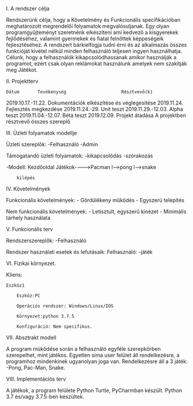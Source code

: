 I. A rendszer célja

Rendszerünk célja, hogy a Követelmény és Funkcionális specifikációban meghatározott megrendelői folyamatok megvalósuljanak.
Egy olyan programgyűjteményt szeretnénk elkészíteni ami kedvező a kisgyerekek fejlődéséhez, valamint gyermekek és fiatal felnőttek képpeségeik fejlesztéséhez.
A rendszert bárkielfogja tudni érni és az alkalmazás összes funkcióját kivétel nélkül minden felhasználó teljesen ingyen használhatja. Célunk, hogy
a felhasználók kikapcsolódhassanak amikor használják a programot, ezért csak olyan reklámokat használunk amelyek nem szakítják meg
Játékot.

II. Projektterv

	Dátum		Tevékenység						Résztvevő(k)
	
2019.10.17.-11.22.	Dokumentációk elkészítése és véglegesítése
2019.11.24.		Fejlesztés megkezdése
2019.11.24.-29.		Unit teszt
2019.11.29.-12.03.	Alpha teszt
2019.11.04.-12.07.	Béta teszt
2019.12.09.		Projekt átadása						A projektben résztvevő összes szereplő

III. Üzleti folyamatok modellje

Üzleti szereplõk:
	-Felhasználó
	-Admin

Támogatandó üzleti folyamatok:
	-kikapcsolódás
	-szórakozás


-Modell:
Kezdőoldal	Játékok---->Pacman
			I-->pong
			I-->snake
		 
		kilépés

IV. Követelmények

   Funkcionális követelmények:
	- Gördülékeny működés
	- Egyszerü telepítés	

   Nem funkcionális követelmények:
	- Letisztult, egyszerű kinézet
	- Minimális tárhely használata

V. Funkcionális terv

Rendszerszereplők:
	-Felhasználó

Rendszer használati esetek és lefutásaik:
	Felhasználó:
		-játék


VI. Fizikai környezet.

Kliens:

	Eszköz1	

		Eszköz:PC
		
		Operációs rendszer: Windows/Linux/IOS
		
		Környezet:python 3.7.5

		Konfiguráció: Nem specifikus.
		
		
VII. Absztrakt modell

A program mükődése során a felhasználó egyféle szerepkörben szerepelhet, mint játékos.
Egyetlen sima user felület áll rendelkezésre, a programhoz mindenkinek ugyanolyan
joga van. Rendelkezésre áll a 3 játék: -Pong, Pac-Man, Snake.

VIII. Implementációs terv

A játékok, a program felülete Python Turtle, PyCharmban készült.
Python 3.7 és/vagy 3.7.5-ben készültek.

